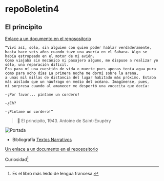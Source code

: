 # repoBoletin4
## El principito

[Enlace a un documento en el reposositorio](src/Libro.java)


    “Viví así, solo, sin alguien con quien poder hablar verdaderamente,
    hasta hace seis años cuando tuve una avería en el Sahara. Algo se había estropeado en el motor de mi avión. 
    Como viajaba sin mecánico ni pasajero alguno, me dispuse a realizar yo sólo, una reparación difícil. 
    Era para mí una cuestión de vida o muerte pues apenas tenía agua pura como para ocho días La primera noche me dormí sobre la arena, 
    a unas mil millas de distancia del lugar habitado más próximo. Estaba más aislado que un náufrago en medio del océano. Imagínense, pues, 
    mi sorpresa cuando al amanecer me despertó una vocecita que decía:

    –¡Por favor... píntame un cordero!

    –¿Eh?

    –¡Píntame un cordero!”
    

> :green_book: El principito, 1943. Antoine de Saint-Exupéry

![Portada](https://images.ecestaticos.com/vidK4T3NTttnNTaykvqd5z7nALU=/0x0:784x588/557x418/filters:fill(white):format(jpg)/f.elconfidencial.com%2Foriginal%2Fd87%2Fa52%2F308%2Fd87a523088288f8001cc4930f65b31a1.jpg)
 
 - Bibliografía [Textos Narrativos](https://www.diccionariodedudas.com/ejemplos-de-texto-narrativo/)

[Un enlace a un documento en el reposositorio](src/Libro.java)

Curiosidad[^2]


[^2]: Es el libro más leído de lengua francesa.
